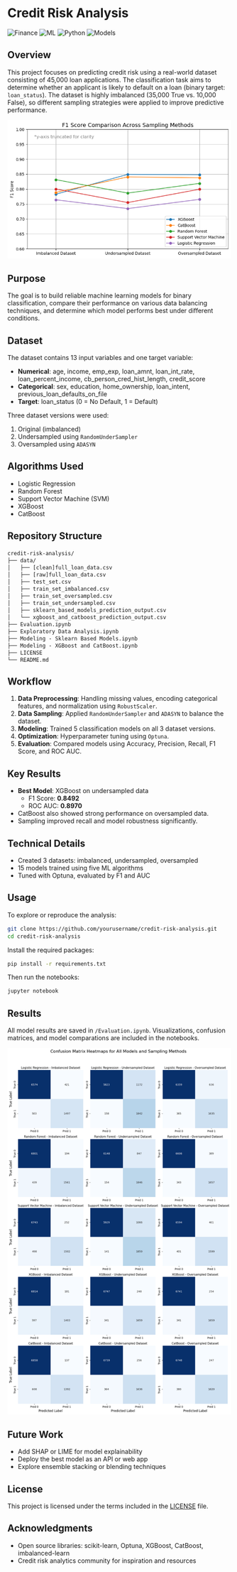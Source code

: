 
# Credit Risk Analysis

![Finance](https://img.shields.io/badge/Domain-Finance-blue)
![ML](https://img.shields.io/badge/ML-Binary%20Classification-purple)
![Python](https://img.shields.io/badge/Language-Python-green)
![Models](https://img.shields.io/badge/Algorithms-LogisticRegression_RandomForest_SVM_XGBoost_CatBoost-red)

## Overview

This project focuses on predicting credit risk using a real-world dataset consisting of 45,000 loan applications. The classification task aims to determine whether an applicant is likely to default on a loan (binary target: `loan_status`). The dataset is highly imbalanced (35,000 True vs. 10,000 False), so different sampling strategies were applied to improve predictive performance.

<div align="center">
  <img src="F1-Score%20Comparison.png" alt="F1-Score Comparison" width="600"/>
</div>

## Purpose

The goal is to build reliable machine learning models for binary classification, compare their performance on various data balancing techniques, and determine which model performs best under different conditions.

## Dataset

The dataset contains 13 input variables and one target variable:

- **Numerical**: age, income, emp_exp, loan_amnt, loan_int_rate, loan_percent_income, cb_person_cred_hist_length, credit_score
- **Categorical**: sex, education, home_ownership, loan_intent, previous_loan_defaults_on_file
- **Target**: loan_status (0 = No Default, 1 = Default)

Three dataset versions were used:
1. Original (imbalanced)
2. Undersampled using `RandomUnderSampler`
3. Oversampled using `ADASYN`

## Algorithms Used

- Logistic Regression
- Random Forest
- Support Vector Machine (SVM)
- XGBoost
- CatBoost

## Repository Structure

```
credit-risk-analysis/
├── data/
│   ├── [clean]full_loan_data.csv
│   ├── [raw]full_loan_data.csv
│   ├── test_set.csv
│   ├── train_set_imbalanced.csv
│   ├── train_set_oversampled.csv
│   ├── train_set_undersampled.csv
│   ├── sklearn_based_models_prediction_output.csv
│   └── xgboost_and_catboost_prediction_output.csv
├── Evaluation.ipynb
├── Exploratory Data Analysis.ipynb
├── Modeling - Sklearn Based Models.ipynb
├── Modeling - XGBoost and CatBoost.ipynb
├── LICENSE
└── README.md
```

## Workflow

1. **Data Preprocessing**: Handling missing values, encoding categorical features, and normalization using `RobustScaler`.
2. **Data Sampling**: Applied `RandomUnderSampler` and `ADASYN` to balance the dataset.
3. **Modeling**: Trained 5 classification models on all 3 dataset versions.
4. **Optimization**: Hyperparameter tuning using `Optuna`.
5. **Evaluation**: Compared models using Accuracy, Precision, Recall, F1 Score, and ROC AUC.

## Key Results

- **Best Model**: XGBoost on undersampled data  
  - F1 Score: **0.8492**
  - ROC AUC: **0.8970**
- CatBoost also showed strong performance on oversampled data.
- Sampling improved recall and model robustness significantly.

## Technical Details

- Created 3 datasets: imbalanced, undersampled, oversampled  
- 15 models trained using five ML algorithms  
- Tuned with Optuna, evaluated by F1 and AUC

## Usage

To explore or reproduce the analysis:

```bash
git clone https://github.com/yourusername/credit-risk-analysis.git
cd credit-risk-analysis
```

Install the required packages:

```bash
pip install -r requirements.txt
```

Then run the notebooks:

```bash
jupyter notebook
```

## Results

All model results are saved in `/Evaluation.ipynb`. Visualizations, confusion matrices, and model comparations are included in the notebooks.

<div align="center">
  <img src="Confusion%20Matrix%20Comparison.png" alt="F1-Score Comparison" width="600"/>
</div>

## Future Work

- Add SHAP or LIME for model explainability  
- Deploy the best model as an API or web app  
- Explore ensemble stacking or blending techniques

## License

This project is licensed under the terms included in the [LICENSE](LICENSE) file.

## Acknowledgments

- Open source libraries: scikit-learn, Optuna, XGBoost, CatBoost, imbalanced-learn
- Credit risk analytics community for inspiration and resources
